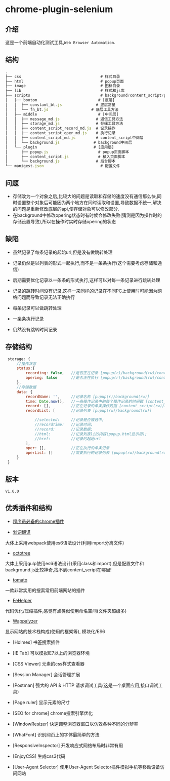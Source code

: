 # chrome-plugin-selenium

## 介绍

这是一个前端自动化测试工具,`Web Browser Automation`.

## 结构

``` javascript
.
├── css                                   # 样式目录
├── html                                  # popup页面
├── image                                 # 图标目录
├── lib                                   # 样式和js库
├── scripts                               # background/content_script/popup文件目录
│   ├── bootom                           # [底层]
│   │  ├── constant_bt.js               # 底层常量
│   │  └── fn_bt.js		              # 底层工具方法
│   ├── middle                           # [中间层]
│   │  ├── message_md.js                # 通信工具方法
│   │  ├── storage_md.js                # 存储工具方法
│   │  ├── content_script_record_md.js  # 记录操作
│   │  ├── content_script_oper_md.js    # 执行记录
│   │  ├── content_script_md.js         # content_script中间层
│   │  └── background.js		       # background中间层
│   └── plugin			               # [应用层]
│      ├── popup.js                      # popup页面脚本
│      ├── content_script.js             # 植入页面脚本
│      └── background.js		        # 后台脚本
└── manigest.json                         # 配置文件
```

## 问题

- 存储改为一个对象之后,比较大的问题是读取和存储的速度没有通信那么快,同时设置整个对象后可能因为两个地方在同时读取和设置,导致数据不统一,解决的问题是重新修改底层的api,使存储对象可以修改部分.
- 在background中修改opering状态时有时候会修改失败(猜测是因为操作时的存储设置导致),所以在操作时实时存储opering的状态


## 缺陷

- 虽然记录了每条记录的起始url,但是没有做跳转处理
- 记录仍然是以列表的形式一起执行,而不是一条条执行(这个需要考虑存储和通信)
- 后期需要优化记录以一条条的形式执行,这样可以对每一条记录进行跳转处理
- 记录的跳转时间没有记录,这样一来同样的记录在不同PC上使用时可能因为网络问题而导致记录无法正确执行

- 每条记录可以做跳转处理
- 一条条执行记录
- 仍然没有跳转时间记录


## 存储结构

``` javascript
 storage: {
     //操作状态
     status:{
         recording: false,   //是否正在记录 [pupup(r)/background(rw)/content_script(r)]
         opering: false      //是否正在执行 [pupup(r)/background(rw)/content_script(r)]
     },
     //存储数据
     data: {
         recordName: '',     //记录名称 [pupup(r)/background(rw)]
         time: Date.now(),   //一条操作记录中的每个操作记录的时间戳 [content_script(rw)]
         record: [],         //正在记录的单条操作数据 [content_script(rw)/background(rw)]
         recordList: [       //记录列表 [pupup(rw)/background(rw)]

             //selected:     //记录是否被选中;
             //recordTime:   //记录时间;
             //record:       //记录数据;
             //html:         //记录列表li的内容(popup.html显示用);
             //href:         //记录的起始url
         ],
         oper: [],           //正在执行的单条记录
         operList: []        //需要执行的记录列表 [pupup(rw)/background(rw)]
     }
 }
```
## 版本

`V1.0.0`



## 优秀插件和结构

- [程序员必备的chrome插件](https://github.com/jiang111/chrome-plugin-recommand)

- [划词翻译](https://github.com/Selection-Translator/crx-selection-translate)

大体上采用webpack使用es6语法设计(利用import分离文件)

- [octotree](https://github.com/buunguyen/octotree)

大体上采用gulp使用es6语法设计(采用class和import),但是配置文件和background.js比较神奇,找不到content_script在哪里!

- [tomato](https://github.com/Pearyman/chrome_plugin/)

一款非常实用的搜索常用前端网站的插件

- [FeHelper](https://github.com/zxlie/FeHelper)

代码优化/压缩插件,感觉有点类似使用命名空间(文件夹超级多)

- [Wappalyzer](https://github.com/AliasIO/Wappalyzer)

显示网站的技术栈构成(使用的框架等), 模块化/ES6

- [Holmes] 书签搜索插件

- [IE Tab] 可以模拟IE7以上的浏览器环境

- [CSS Viewer] 元素的css样式查看器

- [Session Manager] 会话管理扩展

- [Postman] 强大的 API & HTTP 请求调试工具(这是一个桌面应用,接口调试工具)

- [Page ruler] 显示元素的尺寸

- [SEO for chrome] chrome搜索引擎优化

- [WindowResizer] 快速调整浏览器窗口以仿效各种不同的分辨率

- [WhatFont] 识别网页上的字体最简单的方法

- [ResponsiveInspector] 开发响应式网络布局时非常有用

- [EnjoyCSS] 生成css3代码

- [User-Agent Selector] 使用User-Agent Selector插件模拟手机等移动设备访问网站